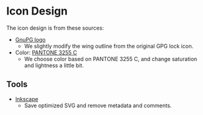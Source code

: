 # Icon Design

The icon design is from these sources:

- [GnuPG logo](https://zh.wikipedia.org/wiki/GnuPG#/media/File:Gnupg_logo.svg)
  - We slightly modify the wing outline from the original GPG lock icon.
- Color: [PANTONE 3255 C](https://www.pantone.com/color-finder/3255-C)
  - We choose color based on PANTONE 3255 C, and change saturation and lightness a little bit.

## Tools

- [Inkscape](https://inkscape.org/)
  - Save optimized SVG and remove metadata and comments.
